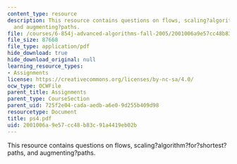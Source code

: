 ```yaml
---
content_type: resource
description: This resource contains questions on flows, scaling?algorithm?for?shortest?paths,
  and augmenting?paths.
file: /courses/6-854j-advanced-algorithms-fall-2005/2001006a9e57cc48b83c91a4419eb02b_ps4.pdf
file_size: 87668
file_type: application/pdf
hide_download: true
hide_download_original: null
learning_resource_types:
- Assignments
license: https://creativecommons.org/licenses/by-nc-sa/4.0/
ocw_type: OCWFile
parent_title: Assignments
parent_type: CourseSection
parent_uid: 725f2e04-cada-aedb-a6e0-9d255b409d98
resourcetype: Document
title: ps4.pdf
uid: 2001006a-9e57-cc48-b83c-91a4419eb02b
---
```

This resource contains questions on flows, scaling?algorithm?for?shortest?paths, and augmenting?paths.